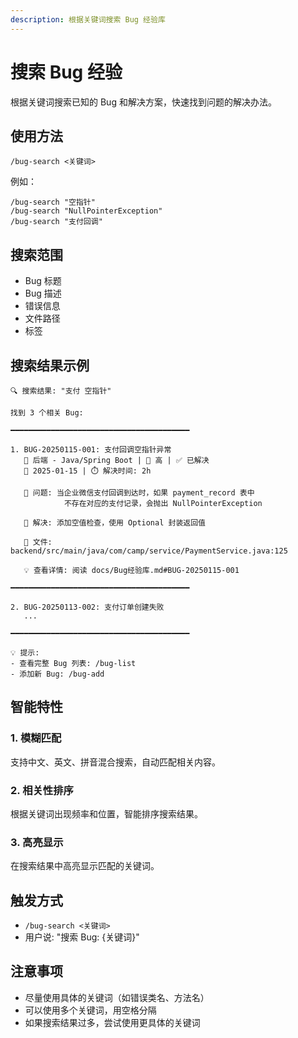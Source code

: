 ```yaml
---
description: 根据关键词搜索 Bug 经验库
---
```


# 搜索 Bug 经验

根据关键词搜索已知的 Bug 和解决方案，快速找到问题的解决办法。

## 使用方法

```
/bug-search <关键词>
```

例如：
```
/bug-search "空指针"
/bug-search "NullPointerException"
/bug-search "支付回调"
```

## 搜索范围

- Bug 标题
- Bug 描述
- 错误信息
- 文件路径
- 标签

## 搜索结果示例

```
🔍 搜索结果: "支付 空指针"

找到 3 个相关 Bug:

━━━━━━━━━━━━━━━━━━━━━━━━━━━━━━━━━━━━━━━━

1. BUG-20250115-001: 支付回调空指针异常
   📂 后端 - Java/Spring Boot | 🔴 高 | ✅ 已解决
   📅 2025-01-15 | ⏱️ 解决时间: 2h

   📝 问题: 当企业微信支付回调到达时，如果 payment_record 表中
            不存在对应的支付记录，会抛出 NullPointerException

   🔧 解决: 添加空值检查，使用 Optional 封装返回值

   📁 文件: backend/src/main/java/com/camp/service/PaymentService.java:125

   💡 查看详情: 阅读 docs/Bug经验库.md#BUG-20250115-001

━━━━━━━━━━━━━━━━━━━━━━━━━━━━━━━━━━━━━━━━

2. BUG-20250113-002: 支付订单创建失败
   ...

━━━━━━━━━━━━━━━━━━━━━━━━━━━━━━━━━━━━━━━━

💡 提示:
- 查看完整 Bug 列表: /bug-list
- 添加新 Bug: /bug-add
```

## 智能特性

### 1. 模糊匹配

支持中文、英文、拼音混合搜索，自动匹配相关内容。

### 2. 相关性排序

根据关键词出现频率和位置，智能排序搜索结果。

### 3. 高亮显示

在搜索结果中高亮显示匹配的关键词。

## 触发方式

- `/bug-search <关键词>`
- 用户说: "搜索 Bug: {关键词}"

## 注意事项

- 尽量使用具体的关键词（如错误类名、方法名）
- 可以使用多个关键词，用空格分隔
- 如果搜索结果过多，尝试使用更具体的关键词
